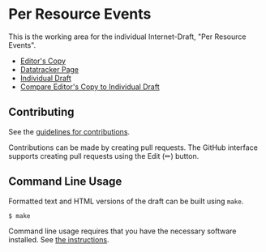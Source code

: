 # Per Resource Events

This is the working area for the individual Internet-Draft, "Per Resource Events".

* [Editor's Copy](https://CxRes.github.io/id-pre-test-2/#go.draft-gupta-httpbis-per-resource-events.html)
* [Datatracker Page](https://datatracker.ietf.org/doc/draft-gupta-httpbis-per-resource-events)
* [Individual Draft](https://datatracker.ietf.org/doc/html/draft-gupta-httpbis-per-resource-events)
* [Compare Editor's Copy to Individual Draft](https://CxRes.github.io/id-pre-test-2/#go.draft-gupta-httpbis-per-resource-events.diff)


## Contributing

See the
[guidelines for contributions](https://github.com/CxRes/id-pre-test-2/blob/main/CONTRIBUTING.md).

Contributions can be made by creating pull requests.
The GitHub interface supports creating pull requests using the Edit (✏) button.


## Command Line Usage

Formatted text and HTML versions of the draft can be built using `make`.

```sh
$ make
```

Command line usage requires that you have the necessary software installed.  See
[the instructions](https://github.com/martinthomson/i-d-template/blob/main/doc/SETUP.md).

